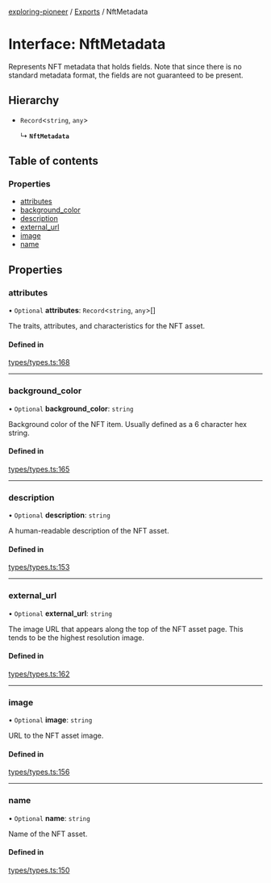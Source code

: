 [exploring-pioneer](../README.md) / [Exports](../modules.md) / NftMetadata

# Interface: NftMetadata

Represents NFT metadata that holds fields. Note that since there is no
standard metadata format, the fields are not guaranteed to be present.

## Hierarchy

- `Record`<`string`, `any`\>

  ↳ **`NftMetadata`**

## Table of contents

### Properties

- [attributes](NftMetadata.md#attributes)
- [background\_color](NftMetadata.md#background_color)
- [description](NftMetadata.md#description)
- [external\_url](NftMetadata.md#external_url)
- [image](NftMetadata.md#image)
- [name](NftMetadata.md#name)

## Properties

### attributes

• `Optional` **attributes**: `Record`<`string`, `any`\>[]

The traits, attributes, and characteristics for the NFT asset.

#### Defined in

[types/types.ts:168](https://github.com/alchemyplatform/exploring-pioneer/blob/7c86334/src/types/types.ts#L168)

___

### background\_color

• `Optional` **background\_color**: `string`

Background color of the NFT item. Usually defined as a 6 character hex string.

#### Defined in

[types/types.ts:165](https://github.com/alchemyplatform/exploring-pioneer/blob/7c86334/src/types/types.ts#L165)

___

### description

• `Optional` **description**: `string`

A human-readable description of the NFT asset.

#### Defined in

[types/types.ts:153](https://github.com/alchemyplatform/exploring-pioneer/blob/7c86334/src/types/types.ts#L153)

___

### external\_url

• `Optional` **external\_url**: `string`

The image URL that appears along the top of the NFT asset page. This tends
to be the highest resolution image.

#### Defined in

[types/types.ts:162](https://github.com/alchemyplatform/exploring-pioneer/blob/7c86334/src/types/types.ts#L162)

___

### image

• `Optional` **image**: `string`

URL to the NFT asset image.

#### Defined in

[types/types.ts:156](https://github.com/alchemyplatform/exploring-pioneer/blob/7c86334/src/types/types.ts#L156)

___

### name

• `Optional` **name**: `string`

Name of the NFT asset.

#### Defined in

[types/types.ts:150](https://github.com/alchemyplatform/exploring-pioneer/blob/7c86334/src/types/types.ts#L150)
